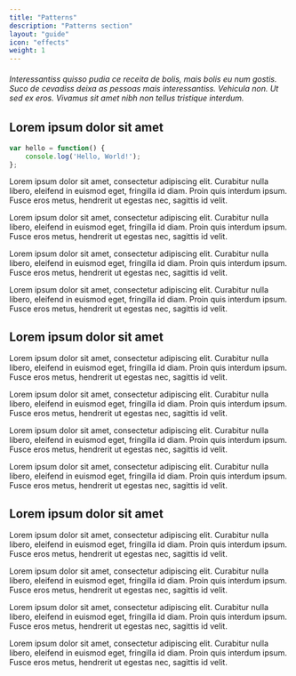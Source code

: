```yaml
---
title: "Patterns"
description: "Patterns section"
layout: "guide"
icon: "effects"
weight: 1
---
```


###### Interessantiss quisso pudia ce receita de bolis, mais bolis eu num gostis. Suco de cevadiss deixa as pessoas mais interessantiss. Vehicula non. Ut sed ex eros. Vivamus sit amet nibh non tellus tristique interdum.

<article id="article1">

## Lorem ipsum dolor sit amet

```javascript
var hello = function() {
	console.log('Hello, World!');
};
```

Lorem ipsum dolor sit amet, consectetur adipiscing elit. Curabitur nulla libero, eleifend in euismod eget, fringilla id diam. Proin quis interdum ipsum. Fusce eros metus, hendrerit ut egestas nec, sagittis id velit.

Lorem ipsum dolor sit amet, consectetur adipiscing elit. Curabitur nulla libero, eleifend in euismod eget, fringilla id diam. Proin quis interdum ipsum. Fusce eros metus, hendrerit ut egestas nec, sagittis id velit.

Lorem ipsum dolor sit amet, consectetur adipiscing elit. Curabitur nulla libero, eleifend in euismod eget, fringilla id diam. Proin quis interdum ipsum. Fusce eros metus, hendrerit ut egestas nec, sagittis id velit.


Lorem ipsum dolor sit amet, consectetur adipiscing elit. Curabitur nulla libero, eleifend in euismod eget, fringilla id diam. Proin quis interdum ipsum. Fusce eros metus, hendrerit ut egestas nec, sagittis id velit.

</article>

<article id="article2">

## Lorem ipsum dolor sit amet

Lorem ipsum dolor sit amet, consectetur adipiscing elit. Curabitur nulla libero, eleifend in euismod eget, fringilla id diam. Proin quis interdum ipsum. Fusce eros metus, hendrerit ut egestas nec, sagittis id velit.

Lorem ipsum dolor sit amet, consectetur adipiscing elit. Curabitur nulla libero, eleifend in euismod eget, fringilla id diam. Proin quis interdum ipsum. Fusce eros metus, hendrerit ut egestas nec, sagittis id velit.

Lorem ipsum dolor sit amet, consectetur adipiscing elit. Curabitur nulla libero, eleifend in euismod eget, fringilla id diam. Proin quis interdum ipsum. Fusce eros metus, hendrerit ut egestas nec, sagittis id velit.

Lorem ipsum dolor sit amet, consectetur adipiscing elit. Curabitur nulla libero, eleifend in euismod eget, fringilla id diam. Proin quis interdum ipsum. Fusce eros metus, hendrerit ut egestas nec, sagittis id velit.

</article>

<article id="article3">

## Lorem ipsum dolor sit amet

Lorem ipsum dolor sit amet, consectetur adipiscing elit. Curabitur nulla libero, eleifend in euismod eget, fringilla id diam. Proin quis interdum ipsum. Fusce eros metus, hendrerit ut egestas nec, sagittis id velit.

Lorem ipsum dolor sit amet, consectetur adipiscing elit. Curabitur nulla libero, eleifend in euismod eget, fringilla id diam. Proin quis interdum ipsum. Fusce eros metus, hendrerit ut egestas nec, sagittis id velit.

Lorem ipsum dolor sit amet, consectetur adipiscing elit. Curabitur nulla libero, eleifend in euismod eget, fringilla id diam. Proin quis interdum ipsum. Fusce eros metus, hendrerit ut egestas nec, sagittis id velit.

Lorem ipsum dolor sit amet, consectetur adipiscing elit. Curabitur nulla libero, eleifend in euismod eget, fringilla id diam. Proin quis interdum ipsum. Fusce eros metus, hendrerit ut egestas nec, sagittis id velit.

</article>
